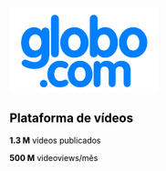 <!-- .slide: data-background="#fff" -->

<img src="static/globocom.png" style="height: 150px" />

<br />

<h2 style="color: black">Plataforma de vídeos</h2>

<p style="color: black"><b>1.3 M</b> vídeos publicados</p>

<p style="color: black"><b>500 M</b> videoviews/mês</p>
